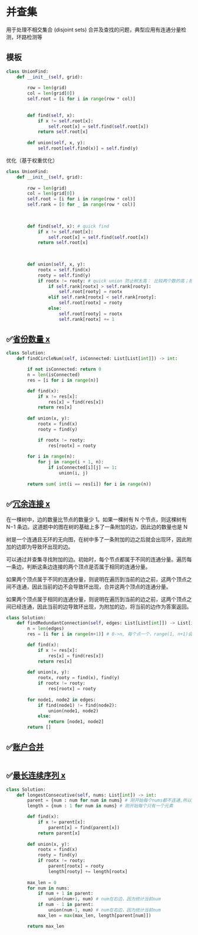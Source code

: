 # 并查集



用于处理不相交集合 (disjoint sets) 合并及查找的问题，典型应用有连通分量检测，环路检测等



## 模板

```python
class UnionFind:
    def __init__(self, grid):
        
        row = len(grid)
        col = len(grid[0])
        self.root = [i for i in range(row * col)]
            
            
        def find(self, x):
            if x != self.root[x]:
                self.root[x] = self.find(self.root[x])
            return self.root[x]
        
        def union(self, x, y):
            self.root[self.find(x)] = self.find(y)        
```



优化（基于权重优化）

```python
class UnionFind:
    def __init__(self, grid):
        
        row = len(grid)
        col = len(grid[0])
        self.root = [i for i in range(row * col)]
        self.rank = [0 for _ in range(row * col)]

            
            
        def find(self, x): # quick find
            if x != self.root[x]:
                self.root[x] = self.find(self.root[x])
            return self.root[x]

            
        
        def union(self, x, y):
            rootx = self.find(x)
            rooty = self.find(y)
            if rootx != rooty: # quick union 防止树太高： 比较两个数的高；把矮的树连接到高的树上；使得树的高度最低；
                if self.rank[rootx] > self.rank[rooty]:
                    self.root[rooty] = rootx
                elif self.rank[rootx] < self.rank[rooty]:
                    self.root[rootx] = rooty
                else:
                    self.root[rooty] = rootx
                    self.rank[rootx] += 1
```



## ✅[省份数量 x](https://leetcode-cn.com/problems/number-of-provinces/)

```python
class Solution:
    def findCircleNum(self, isConnected: List[List[int]]) -> int:

        if not isConnected: return 0
        n = len(isConnected)
        res = [i for i in range(n)]

        def find(x):
            if x != res[x]:
                res[x] = find(res[x])
            return res[x]
        
        def union(x, y):
            rootx = find(x)
            rooty = find(y)

            if rootx != rooty:
                res[rootx] = rooty
        
        for i in range(n):
            for j in range(i + 1, n):
                if isConnected[i][j] == 1:
                    union(i, j)
        
        return sum( int(i == res[i]) for i in range(n))
```



## ✅[冗余连接 x](https://leetcode-cn.com/problems/redundant-connection/)

在一棵树中，边的数量比节点的数量少 1。如果一棵树有 N 个节点，则这棵树有N−1 条边。这道题中的图在树的基础上多了一条附加的边，因此边的数量也是 N

树是一个连通且无环的无向图，在树中多了一条附加的边之后就会出现环，因此附加的边即为导致环出现的边。

可以通过并查集寻找附加的边。初始时，每个节点都属于不同的连通分量。遍历每一条边，判断这条边连接的两个顶点是否属于相同的连通分量。

如果两个顶点属于不同的连通分量，则说明在遍历到当前的边之前，这两个顶点之间不连通，因此当前的边不会导致环出现，合并这两个顶点的连通分量。

如果两个顶点属于相同的连通分量，则说明在遍历到当前的边之前，这两个顶点之间已经连通，因此当前的边导致环出现，为附加的边，将当前的边作为答案返回。

```Python
class Solution:
    def findRedundantConnection(self, edges: List[List[int]]) -> List[int]:
        n = len(edges)
        res = [i for i in range(n+1)] # 0->n, 每个点一个，range(1, n+1)会错位，

        def find(x):
            if x != res[x]:
                res[x] = find(res[x])
            return res[x]
        
        def union(x, y):
            rootx, rooty = find(x), find(y)
            if rootx != rooty:
                res[rootx] = rooty
        
        for node1, node2 in edges:
            if find(node1) != find(node2):
                union(node1, node2)
            else:
                return [node1, node2]
        return []
```



## ✅[账户合并](https://leetcode-cn.com/problems/accounts-merge/)

```Python

```



## ✅[最长连续序列 x](https://leetcode-cn.com/problems/longest-consecutive-sequence/)

```Python
class Solution:
    def longestConsecutive(self, nums: List[int]) -> int:
        parent = {num : num for num in nums} # 刚开始每个nums都不连通,所以rootnum = num
        length = {num : 1 for num in nums} # 刚开始每个只有一个元素

        def find(x):
            if x != parent[x]:
                parent[x] = find(parent[x])
            return parent[x]
        
        def union(x, y):
            rootx = find(x)
            rooty = find(y)
            if rootx != rooty:
                parent[rootx] = rooty
                length[rooty] += length[rootx]
        
        max_len = 0
        for num in nums:
            if num + 1 in parent:
                union(num+1, num) # num在右边，因为统计当前num
            if num - 1 in parent:
                union(num-1, num) # num在右边，因为统计当前num
            max_len = max(max_len, length[parent[num]])

        return max_len   
```



